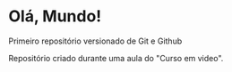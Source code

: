 # Olá, Mundo!
 Primeiro repositório versionado de Git e Github

Repositório criado durante uma aula do "Curso em video". 